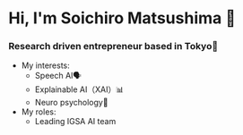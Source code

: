 <h1 align="left">Hi, I'm Soichiro Matsushima 👋</h1>
<h3 align="left">Research driven entrepreneur based in Tokyo🗼</h3>

- My interests:
  - Speech AI🗣️
  - Explainable AI（XAI）📊
  - Neuro psychology🧠
- My roles:
  - Leading IGSA AI team
